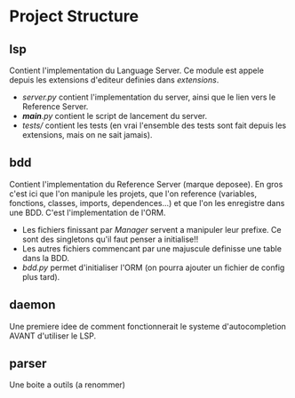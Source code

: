 # Project Structure
## lsp
Contient l'implementation du Language Server.
Ce module est appele depuis les extensions d'editeur definies dans *extensions*.

* *server.py* contient l'implementation du server, ainsi que le lien vers le Reference Server.
* *__main__.py* contient le script de lancement du server.
* *tests/* contient les tests (en vrai l'ensemble des tests sont fait depuis les extensions, mais on ne sait jamais).

## bdd
Contient l'implementation du Reference Server (marque deposee).
En gros c'est ici que l'on manipule les projets, que l'on reference (variables, fonctions, classes, imports, dependences...) et que l'on les enregistre dans une BDD. C'est l'implementation de l'ORM.

* Les fichiers finissant par *Manager* servent a manipuler leur prefixe. Ce sont des singletons qu'il faut penser a initialise!!
* Les autres fichiers commencant par une majuscule definisse une table dans la BDD.
* *bdd.py* permet d'initialiser l'ORM (on pourra ajouter un fichier de config plus tard).

## daemon

Une premiere idee de comment fonctionnerait le systeme d'autocompletion AVANT d'utiliser le LSP.

## parser

Une boite a outils (a renommer)

